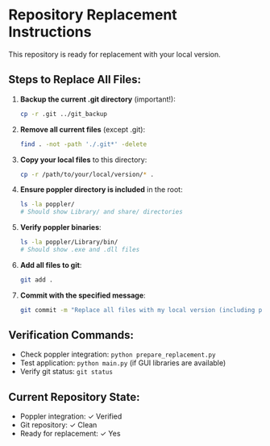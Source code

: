 
# Repository Replacement Instructions

This repository is ready for replacement with your local version.

## Steps to Replace All Files:

1. **Backup the current .git directory** (important!):
   ```bash
   cp -r .git ../git_backup
   ```

2. **Remove all current files** (except .git):
   ```bash
   find . -not -path './.git*' -delete
   ```

3. **Copy your local files** to this directory:
   ```bash
   cp -r /path/to/your/local/version/* .
   ```

4. **Ensure poppler directory is included** in the root:
   ```bash
   ls -la poppler/
   # Should show Library/ and share/ directories
   ```

5. **Verify poppler binaries**:
   ```bash
   ls -la poppler/Library/bin/
   # Should show .exe and .dll files
   ```

6. **Add all files to git**:
   ```bash
   git add .
   ```

7. **Commit with the specified message**:
   ```bash
   git commit -m "Replace all files with my local version (including poppler integration)"
   ```

## Verification Commands:

- Check poppler integration: `python prepare_replacement.py`
- Test application: `python main.py` (if GUI libraries are available)
- Verify git status: `git status`

## Current Repository State:
- Poppler integration: ✓ Verified
- Git repository: ✓ Clean
- Ready for replacement: ✓ Yes
